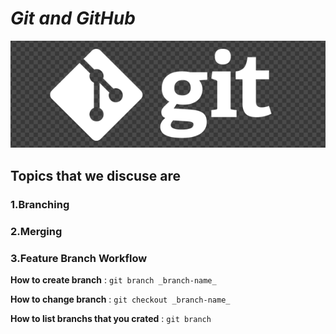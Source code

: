 # _Git and GitHub_
![git_logo](git-logo.png)
## Topics that we discuse are 
### 1.Branching 
### 2.Merging
### 3.Feature Branch Workflow

**How to create branch**
: `git branch _branch-name_`

**How to change branch**
: `git checkout _branch-name_`

**How to list branchs that you crated**
: `git branch`

